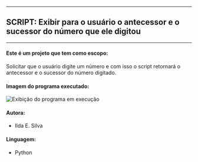 ---------------------------------------------------------------
## SCRIPT: Exibir para o usuário o antecessor e o sucessor do número que ele digitou
---------------------------------------------------------------

#### Este é um projeto que tem como escopo:

Solicitar que o usuário digite um número e com isso o script retornará o antecessor e o sucessor do número digitado.

#### Imagem do programa executado:

![Exibição do programa em execução](https://raw.githubusercontent.com/ildaemanoely/Projects-Python/master/Desafio%2005/desafio05.png)

#### Autora:
- Ilda E. Silva

#### Linguagem:
- Python
